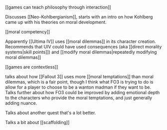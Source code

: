 [[games can teach philosophy through interaction]]

Discusses [[Neo-Kohlbergianism]], starts with an intro on how Kohlberg came up with his theories on moral development.

[[moral competency]]

Apparently [[Ultima IV]] uses [[moral dilemmas]] in its character creation. Recommends that UIV could have used consequences (aka [[direct morality systems|skill points]]) and [[modify moral dilemmas|repeatedly modifying moral dilemmas]]

[[games are contextless]]

talks about how [[Fallout 3]] uses more [[moral temptations]] than moral dilemmas, which is a fair point, though I think what FO3 is trying to do is allow for a player to choose to be a wanton madman if they want to be. Talks further about how FO3 could be improved by adding emotional depth to the characters who provide the moral temptations, and just generally adding nuance.

Talks about another quest that's a lot better.

Talks a bit about [[scaffolding]]
